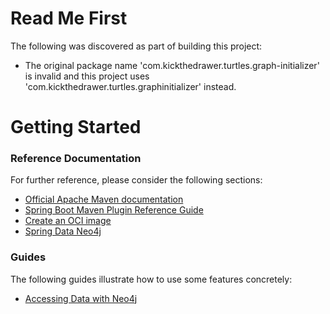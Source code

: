 # Read Me First
The following was discovered as part of building this project:

* The original package name 'com.kickthedrawer.turtles.graph-initializer' is invalid and this project uses 'com.kickthedrawer.turtles.graphinitializer' instead.

# Getting Started

### Reference Documentation
For further reference, please consider the following sections:

* [Official Apache Maven documentation](https://maven.apache.org/guides/index.html)
* [Spring Boot Maven Plugin Reference Guide](https://docs.spring.io/spring-boot/docs/2.7.0/maven-plugin/reference/html/)
* [Create an OCI image](https://docs.spring.io/spring-boot/docs/2.7.0/maven-plugin/reference/html/#build-image)
* [Spring Data Neo4j](https://docs.spring.io/spring-boot/docs/2.7.0/reference/htmlsingle/#boot-features-neo4j)

### Guides
The following guides illustrate how to use some features concretely:

* [Accessing Data with Neo4j](https://spring.io/guides/gs/accessing-data-neo4j/)

